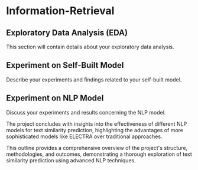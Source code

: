 # Information-Retrieval

## Exploratory Data Analysis (EDA)

This section will contain details about your exploratory data analysis.

## Experiment on Self-Built Model

Describe your experiments and findings related to your self-built model.

## Experiment on NLP Model

Discuss your experiments and results concerning the NLP model.



The project concludes with insights into the effectiveness of different NLP models for text similarity prediction, highlighting the advantages of more sophisticated models like ELECTRA over traditional approaches.

This outline provides a comprehensive overview of the project's structure, methodologies, and outcomes, demonstrating a thorough exploration of text similarity prediction using advanced NLP techniques.
